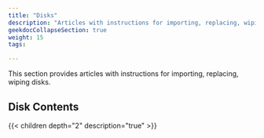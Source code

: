 ```yaml
---
title: "Disks"
description: "Articles with instructions for importing, replacing, wiping disks."
geekdocCollapseSection: true
weight: 15
tags:

---
```


This section provides articles with instructions for importing, replacing, wiping disks.

## Disk Contents

{{< children depth="2" description="true" >}}